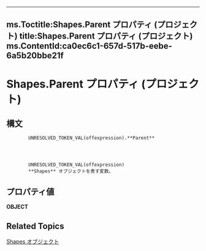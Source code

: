 
---
ms.Toctitle:Shapes.Parent プロパティ (プロジェクト)
title:Shapes.Parent プロパティ (プロジェクト)
ms.ContentId:ca0ec6c1-657d-517b-eebe-6a5b20bbe21f
---
# Shapes.Parent プロパティ (プロジェクト)





## 構文

            UNRESOLVED_TOKEN_VAL(offexpression).**Parent**




            UNRESOLVED_TOKEN_VAL(offexpression)
            **Shapes** オブジェクトを表す変数。



## プロパティ値
**OBJECT**



## Related Topics

[Shapes オブジェクト](6e42040c-dd5a-de4c-afa8-f9e33d1e5054.md)





